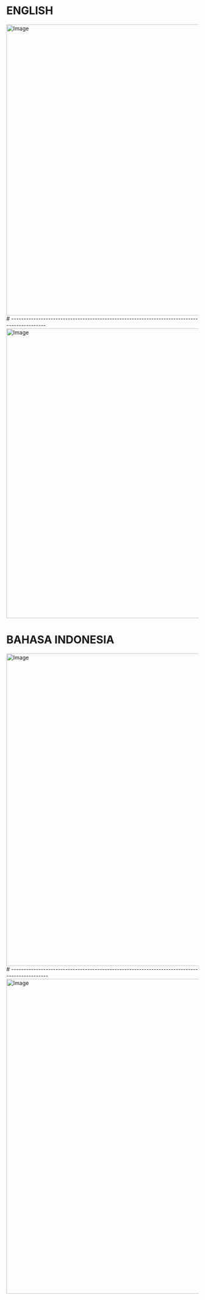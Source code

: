 # ENGLISH
<img width="755" height="760" alt="Image" src="https://github.com/user-attachments/assets/407be045-882f-407e-8085-192e5cf7c3b9" />
# --------------------------------------------------------------------------------------------
<img width="750" height="757" alt="Image" src="https://github.com/user-attachments/assets/af16b8c1-4a69-43da-8fa4-4ba04f356824" />

# BAHASA INDONESIA
<img width="983" height="816" alt="Image" src="https://github.com/user-attachments/assets/aa8ee9c4-ddd7-4ff3-bc7a-b1c0f8ee662a" />
# ---------------------------------------------------------------------------------------------
<img width="1065" height="822" alt="Image" src="https://github.com/user-attachments/assets/bcf34b45-c822-4fa0-bfa6-4651f5959a23" />
